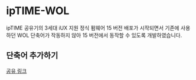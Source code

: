# ipTIME-WOL

ipTIME 공유기의 3세대 iUX 지원 정식 펌웨어 15 버전 배포가 시작되면서 기존에 사용하던 WOL 단축어가 작동하지 않아 15 버전에서 동작할 수 있도록 개발하였습니다.

## 단축어 추가하기
[공유 링크](https://www.icloud.com/shortcuts/0eeb895339314427ba44811e3c8cfe83)
